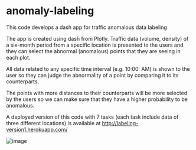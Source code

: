 # anomaly-labeling
This code develops a dash app for traffic anomalous data labeling

The app is created using dash from Plotly. Traffic data (volume, density) of a six-month period from a specific location is presented to the users and they can select the abnormal (anomalous) points that they are seeing in each plot. 

All data related to any specific time interval (e.g. 10:00: AM) is shown to the user so they can judge the abnormality of a point by comparing it to its counterparts.

The points with more distances to their counterparts will be more selected by the users so we can make sure that they have a higher probability to be anomalous.

A deployed version of this code with 7 tasks (each task include data of three different locations) is available at http://labeling-version1.herokuapp.com/

![image](https://user-images.githubusercontent.com/112522995/187570834-9fa99a1d-0e84-483f-bbf9-d96c28475419.png)
